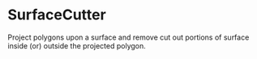# SurfaceCutter
Project polygons upon a surface and remove cut out portions of surface inside (or) outside the projected polygon.
